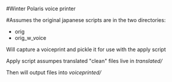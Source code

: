 #Winter Polaris voice printer

#Assumes the original japanese scripts are in the two directories:
* orig
* orig_w_voice

Will capture a voiceprint and pickle it for use with the apply script

Apply script assumpes translated "clean" files live in *translated/*

Then will output files into *voiceprinted/*
